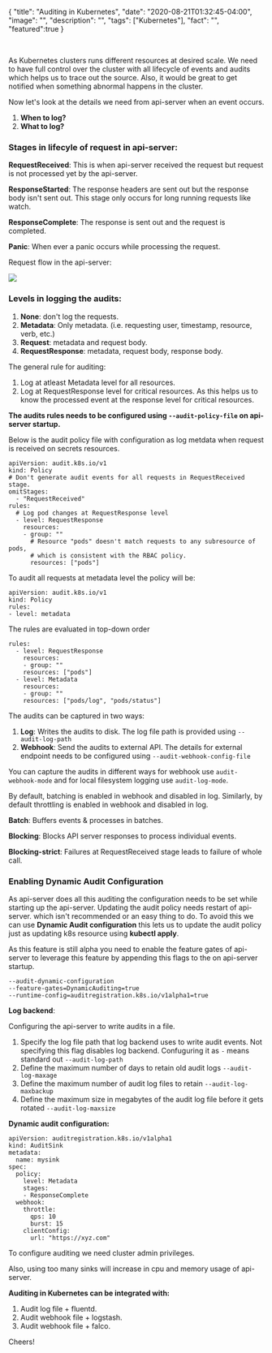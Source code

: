 {
  "title": "Auditing in Kubernetes",
  "date": "2020-08-21T01:32:45-04:00",
  "image": "",
  "description": "",
  "tags": ["Kubernetes"],
  "fact": "",
  "featured":true
}

<br>

As Kubernetes clusters runs different resources at desired scale. We need to have full control over the cluster with all lifecycle of events and audits which helps us to trace out the source. Also, it would be great to get notified when something abnormal happens in the cluster.

Now let's look at the details we need from api-server when an event occurs.

1. **When to log?**
2. **What to log?**


### Stages in lifecyle of request in api-server:

**RequestReceived**: This is when api-server received the request but request is not processed yet by the api-server.

**ResponseStarted**: The response headers are sent out but the response body isn't sent out. This stage only occurs for long running requests like watch.

**ResponseComplete**: The response is sent out and the request is completed.

**Panic**: When ever a panic occurs while processing the request.

Request flow in the api-server:

![](https://i.imgur.com/Do0oI1D.png)
 
 
 ### Levels in logging the audits:
 
 1. **None**: don't log the requests.
 2. **Metadata**: Only metadata. (i.e. requesting user, timestamp, resource, verb, etc.)
 3. **Request**: metadata and request body.
 4. **RequestResponse**: metadata, request body, response body.


The general rule for auditing:

1. Log at atleast Metadata level for all resources.
2. Log at RequestResponse level for critical resources. As this helps us to know the processed event at the response level for critical resources.

**The audits rules needs to be configured using ```--audit-policy-file```
on api-server startup.**

Below is the audit policy file with configuration as log metdata when request is received on secrets resources.


```
apiVersion: audit.k8s.io/v1
kind: Policy
# Don't generate audit events for all requests in RequestReceived stage.
omitStages:
  - "RequestReceived"
rules:
  # Log pod changes at RequestResponse level
  - level: RequestResponse
    resources:
    - group: ""
      # Resource "pods" doesn't match requests to any subresource of pods,
      # which is consistent with the RBAC policy.
      resources: ["pods"]
```

To audit all requests at metadata level the policy will be:

```
apiVersion: audit.k8s.io/v1
kind: Policy
rules:
- level: metadata
```

The rules are evaluated in top-down order

```
rules:
  - level: RequestResponse
    resources:
    - group: ""
    resources: ["pods"]
  - level: Metadata
    resources:
    - group: ""
    resources: ["pods/log", "pods/status"]
```

The audits can be captured in two ways:

1. **Log**: Writes the audits to disk. The log file path is provided using ```--audit-log-path```
2. **Webhook**: Send the audits to external API. The details for external endpoint needs to be configured using ```--audit-webhook-config-file```

You can capture the audits in different ways for webhook use ```audit-webhook-mode``` and for local filesystem logging use ```audit-log-mode```.

By default, batching is enabled in webhook and disabled in log. Similarly, by default throttling is enabled in webhook and disabled in log.


**Batch**: Buffers events & processes in batches.

**Blocking**: Blocks API server responses to process individual events.

**Blocking-strict**: Failures at RequestReceived stage leads to failure of whole call.

### Enabling Dynamic Audit Configuration


As api-server does all this auditing the configuration needs to be set while starting up the api-server. Updating the audit policy needs restart of api-server. which isn't recommended or an easy thing to do. To avoid this we can use **Dynamic Audit configuration** this lets us to update the audit policy just as updating k8s resource using **kubectl apply**.

As this feature is still alpha you need to enable the feature gates of api-server to leverage this feature by appending this flags to the on api-server startup.

```
--audit-dynamic-configuration
--feature-gates=DynamicAuditing=true
--runtime-config=auditregistration.k8s.io/v1alpha1=true
```


**Log backend**:

Configuring the api-server to write audits in a file. 

1. Specify the log file path that log backend uses to write audit events. Not specifying this flag disables log backend. Confuguring it as ```-``` means standard out ```--audit-log-path```
2. Define the maximum number of days to retain old audit logs ```--audit-log-maxage```
3. Define the maximum number of audit log files to retain ```--audit-log-maxbackup```
4.  Define the maximum size in megabytes of the audit log file before it gets rotated ```--audit-log-maxsize``` 

**Dynamic audit configuration:**

```
apiVersion: auditregistration.k8s.io/v1alpha1
kind: AuditSink
metadata:
  name: mysink
spec:
  policy:
    level: Metadata
    stages:
    - ResponseComplete
  webhook:
    throttle:
      qps: 10
      burst: 15
    clientConfig:
      url: "https://xyz.com"
```

To configure auditing we need cluster admin privileges. 

Also, using too many sinks will increase in cpu and memory usage of api-server. 


**Auditing in Kubernetes can be integrated with:**

1. Audit log file + fluentd.
2. Audit webhook file + logstash.
3. Audit webhook file + falco.


Cheers!



